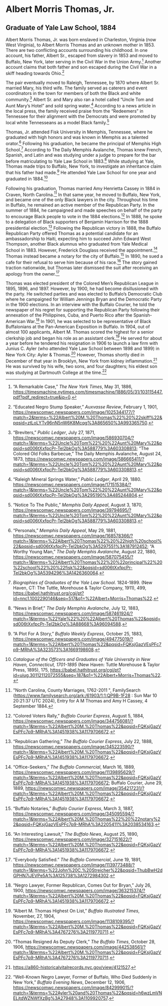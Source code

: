 # Albert Morris Thomas, Jr.
## Graduate of Yale Law School, 1884

Albert Morris Thomas, Jr. was born enslaved in Charleston, Virginia (now West Virginia), to Albert Morris Thomas and an unknown mother in 1853. There are two conflicting accounts surrounding his childhood. In one account, his father, Albert Sr., escaped from slavery in 1853 and moved to Buffalo, New York, later serving in the Civil War in the Union Army.[^1] Another account claims that both father and son escaped during the Civil War in a skiff heading towards Ohio.[^2]   

The pair eventually moved to Raleigh, Tennessee, by 1870 where Albert Sr. married Mary, his third wife. The family served as caterers and event coordinators in the town for members of both the Black and white community.[^3] Albert Sr. and Mary also ran a hotel called “Uncle Tom and Aunt Mary’s Hotel” and sold spring water.[^4] According to a news article in the local press, the family received praise from the “Redeemers” in Tennessee for their alignment with the Democrats and were promoted by local white Tennesseans as a model Black family.[^5] 

Thomas, Jr. attended Fisk University in Memphis, Tennessee, where he graduated with high honors and was known in Memphis as a talented orator.[^6] Following his graduation, he became the principal of Memphis High School.[^7] According to The Daily Memphis Avalanche, Thomas knew French, Spanish, and Latin and was studying under a judge to prepare for the bar before matriculating to Yale Law School in 1883.[^8] While studying at Yale, Thomas made trips to Buffalo, New York, to investigate an inheritance claim that his father had made.[^9] He attended Yale Law School for one  year and graduated in 1884.[^10]  

Following his graduation, Thomas married Amy Henrietta Cassey in 1884 in Craven, North Carolina.[^11] In that same year, he moved to Buffalo, New York, and became one of the only Black lawyers in the city. Throughout his time in Buffalo, he remained an active member of the Republican Party. In the summer of 1884, he campaigned and made speeches on behalf of the party to encourage Black people to vote in the 1884 elections.[^12] In 1888, he spoke to a delegation of Black supporters of Benjamin Harrison for the 1888 presidential election.[^13] Following the Republican victory in 1888, the Buffalo Republican Party offered Thomas as a potential candidate for an ambassadorship to Haiti, expecting him to succeed John Edward West Thompson, another Black alumnus who graduated from Yale Medical School in 1883. However, Frederick Douglass received the appointment.[^14] Thomas instead became a notary for the city of Buffalo.[^15] In 1890, he sued a cafe for their refusal to serve him because of his race.[^16] The story gained traction nationwide, but Thomas later dismissed the suit after receiving an apology from the owner.[^17]  

Thomas was elected president of the Colored Men’s Republican League in 1895, 1896, and 1897. However, by 1900, he had become disillusioned with the party. He switched parties and was elected to Buffalo’s Democratic Club where he campaigned for William Jennings Bryan and the Democratic Party in the 1900 elections. In an interview with the Buffalo Courier, he told the newspaper of his regret for supporting the Republican Party following their annexation of the Philippines, Cuba, and Puerto Rico after the Spanish-American War.[^18] In 1901, he was selected to be representative of Black Buffalonians at the Pan-American Exposition in Buffalo.  In 1904, out of almost 100 applicants, Albert M. Thomas scored the highest for a senior clerkship job and began his role as an assistant clerk.[^19] He served for about a year before he tendered his resignation in 1906 to launch a law firm with Junius C. Ayler (who attended Yale Law School between 1898 and 1899) in New York City: Ayler & Thomas.[^20] However, Thomas shortly died in December of that year in Brooklyn, New York from kidney inflammation.[^21] He was survived by his wife, two sons, and four daughters; his eldest son was studying at Dartmouth College at the time.[^22] 

[^1]:  “A Remarkable Case,” *The New York Times*, May 31, 1886, https://timesmachine.nytimes.com/timesmachine/1886/05/31/103115447.pdf?pdf_redirect=true&ip=0. 
[^2]:  “Educated Negro Stump Speaker,” *Auxvasse Review*, February 1, 1901, https://newscomwc.newspapers.com/image/1025344177/?match=2&terms=%22Albert%20M.%20Thomas%22%20%22skiff%22&pqsid=ztLoLYTv96nN5nW6K8Mcqg%3A865650%3A993365750. 
[^3]:  “Breviters,” *Public Ledger*, July 27, 1871, https://newscomwc.newspapers.com/image/586930704/?match=1&terms=%22Uncle%20Tom%22%20%22Aunt%20Mary%22&pqsid=sd006tXxfpcPr-Tel2bkOg%3A588779%3A603308813; “The Colored Old Folks Barbecue,” The Daily Memphis Avalanche, August 24, 1873, https://newscomwc.newspapers.com/image/586665411/?match=1&terms=%22Uncle%20Tom%22%20%22Aunt%20Mary%22&pqsid=sd006tXxfpcPr-Tel2bkOg%3A588779%3A603308813. 
[^4]:  “Raleigh Mineral Springs Water,” *Public Ledger*, April 29, 1880. https://newscomwc.newspapers.com/image/171515384/?match=1&terms=%22Uncle%20Tom%22%20%22Aunt%20Mary%22&pqsid=sd006tXxfpcPr-Tel2bkOg%3A295190%3A485244804. 
[^5]:  “Notice To The Public,” *Memphis Daily Appeal*, August 3, 1870, https://newscomwc.newspapers.com/image/39794695/?match=1&terms=%22Uncle%20Tom%22%20%22Aunt%20Mary%22&pqsid=sd006tXxfpcPr-Tel2bkOg%3A588779%3A603308813. 
[^6]:  “Personals,” *Memphis Daily Appeal*, May 29, 1881, https://newscomwc.newspapers.com/image/168578366/?match=1&terms=%22Albert%20Thomas%22%20%22high%20school%22&pqsid=sd006tXxfpcPr-Tel2bkOg%3A5297551%3A187912452; “A Worthy Young Man,” *The Daily Memphis Avalanche*, August 22, 1880, https://newscomwc.newspapers.com/image/587075455/?match=1&terms=%22Albert%20Thomas%22%20%22principal%22%20%22school%22%20%22fisk%22&pqsid=sd006tXxfpcPr-Tel2bkOg%3A5394296%3A1426360064.   
[^7]:  *Biographies of Graduates of the Yale Law School*. 1824-1899. (New Haven, CT: The Tuttle, Morehouse & Taylor Company, 1911), 499, https://babel.hathitrust.org/cgi/pt?id=nnc1.1002290146&seq=517&q1=%22Albert+Morris+Thomas%22. 
[^8]:  “News in Brief,” *The Daily Memphis Avalanche*, July 12, 1883, https://newscomwc.newspapers.com/image/587461924/?match=1&terms=%22Yale%22%20%22Albert%20Thomas%22&pqsid=sd006tXxfpcPr-Tel2bkOg%3A88668%3A96094588. 
[^9]:  “A Plot For A Story,” *Buffalo Weekly Express*, October 25, 1883, https://newscomwc.newspapers.com/image/494775019/?match=1&terms=%22Albert%20Thomas%22&pqsid=FQKsjGazVEsPFc7p9-MRhA%3A323573%3A1669198608. 
[^10]:  *Catalogue of the Officers and Graduates of Yale University in New Haven, Connecticut, 1701-1895* (New Haven: Tuttle Morehouse & Taylor Press, 1895), 175, https://babel.hathitrust.org/cgi/pt?id=uiug.30112112072555&seq=187&q1=%22Albert+Morris+Thomas%22. 
[^11]:  "North Carolina, County Marriages, 1762-2011 ", FamilySearch (https://www.familysearch.org/ark:/61903/1:1:QP9B-1F28 : Sun Mar 10 20:21:37 UTC 2024), Entry for A M Thomas and Amy H Cassey, 4 September 1884.
[^12]:  “Colored Voters Rally,” *Buffalo Courier Express*, August 5, 1884, https://newscomwc.newspapers.com/image/344756081/?match=1&terms=%22Albert%20M.%20Thomas%22&pqsid=FQKsjGazVEsPFc7p9-MRhA%3A1451938%3A1179706672. 
[^13]:  “Republican Gathering,” *The Buffalo Courier Express*, July 22, 1888, https://newscomwc.newspapers.com/image/345223590/?match=1&terms=%22Albert%20M.%20Thomas%22&pqsid=FQKsjGazVEsPFc7p9-MRhA%3A1451938%3A1179706672.   
[^14]:  “Office-Seekers,” *The Buffalo Commercial*, March 16, 1889, https://newscomwc.newspapers.com/image/1139895629/?match=1&terms=%22Albert%20M.%20Thomas%22&pqsid=FQKsjGazVEsPFc7p9-MRhA%3A1451938%3A1179706672; Buffalo Courier, June 29, 1889, https://newscomwc.newspapers.com/image/354217231/?match=1&terms=%22Albert%20M.%20Thomas%22&pqsid=FQKsjGazVEsPFc7p9-MRhA%3A1451938%3A1179706672.   
[^15]:  “Buffalo Notaries,” *Buffalo Courier Express*, March 3, 1887, https://newscomwc.newspapers.com/image/345095594/?match=1&terms=%22Albert%20M.%20Thomas%22%20%22notary%22&pqsid=FQKsjGazVEsPFc7p9-MRhA%3A2205411%3A2038534163. 
[^16]:  “An Interesting Lawsuit,” *The Buffalo News*, August 25, 1890, https://newscomwc.newspapers.com/image/327151622/?match=1&terms=%22Albert%20M.%20Thomas%22&pqsid=FQKsjGazVEsPFc7p9-MRhA%3A1451938%3A1179706672. 
[^17]:  “Everybody Satisfied.” *The Buffalo Commercial*, June 19, 1891, https://newscomwc.newspapers.com/image/1139773488/?match=1&terms=%22John%20C.%20Streicher%22&pqsid=ThubBwH2dGPHN7iJEVPe5A%3A125738%3A1272984302. 
[^18]:  “Negro Lawyer, Former Republican, Comes Out for Bryan,” July 26, 1900, https://newscomwc.newspapers.com/image/363215374/?match=1&terms=%22Albert%20M.%20Thomas%22&pqsid=FQKsjGazVEsPFc7p9-MRhA%3A1451938%3A1179706672. 
[^19]:  “Albert M. Thomas Highest On List,” *Buffalo Illustrated Times*, November, 27, 1904, https://newscomwc.newspapers.com/image/1138109395/?match=1&terms=%22Albert%20M.%20Thomas%22&pqsid=FQKsjGazVEsPFc7p9-MRhA%3A4767276%3A2119770711. 
[^20]:  “Thomas Resigned As Deputy Clerk,” *The Buffalo Times*, October 28, 1906, https://newscomwc.newspapers.com/image/442538561/?match=1&terms=%22Albert%20M.%20Thomas%22&pqsid=FQKsjGazVEsPFc7p9-MRhA%3A4767276%3A2119770711. 
[^21]:  https://a860-historicalvitalrecords.nyc.gov/view/4121527. 
[^22]:  “Well-Known Negro Lawyer, Former of Buffalo, Who Died Suddenly in New York,” *Buffalo Evening News*, December 12, 1906, https://newscomwc.newspapers.com/image/842999015/?match=1&terms=%22Ayler%20and%20Thomas%22&pqsid=h6wzLmVNELjtdWZNWfXzBg%3A27948%3A1109920757.  


